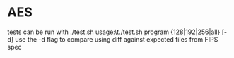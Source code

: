 # AES
tests can be run with ./test.sh
usage:\t./test.sh program {128|192|256|all} [-d]
use the -d flag to compare using diff against expected files from FIPS spec  
